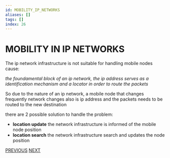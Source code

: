 ```yaml
---
id: MOBILITY_IP_NETWORKS
aliases: []
tags: []
index: 26
---
```


# MOBILITY IN IP NETWORKS

The ip network infrastructure is not suitable for handling mobile nodes cause:

*the foundamental block of an ip network, the ip address serves as a identification mechanism and a locator in order to route the packets*

So due to the nature of an ip network, a mobile node  that changes frequently network changes also is ip address and the packets needs to be routed to the new destination

there are 2 possible solution to handle the problem:

- **location update** the network infrastructure is informed of the mobile node position
- **location search** the network infrastructure search and updates the node position

[PREVIOUS](pages/positioning_systems/MULTIPLE_POSITIONING_SYSTEMS_SOLUTIONS.md) [NEXT](mobile_systems/mobility/HOST_IDENTITY_PROTOCOL.md)
